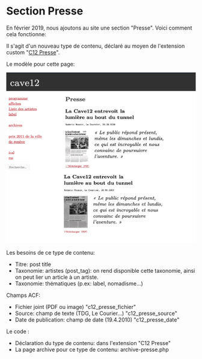 # Section Presse

En février 2019, nous ajoutons au site une section "Presse".
Voici comment cela fonctionne:

Il s'agit d'un nouveau type de contenu, déclaré au moyen de l'extension custom "[C12 Presse](https://github.com/cave12/c12-presse)".

Le modèle pour cette page:

![](design/cave12-presse-2-extrait.jpg)

Les besoins de ce type de contenu:

- Titre: post title
- Taxonomie: artistes (post_tag): on rend disponible cette taxonomie, ainsi on peut lier un article à un artiste.
- Taxonomie: thématiques (p.ex: label, nomadisme...)

Champs ACF:

- Fichier joint (PDF ou image) "c12_presse_fichier"
- Source: champ de texte (TDG, Le Courier...) "c12_presse_source"
- Date de publication: champ de date (19.4.2010) "c12_presse_date"

Le code :

- Déclaration du type de contenu: dans l'extension "C12 Presse"
- La page archive pour ce type de contenu: archive-presse.php
